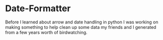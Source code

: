 # Date-Formatter
Before I learned about arrow and date handling in python I was working on making something to help clean up some data my friends and I generated from a few years worth of birdwatching.
